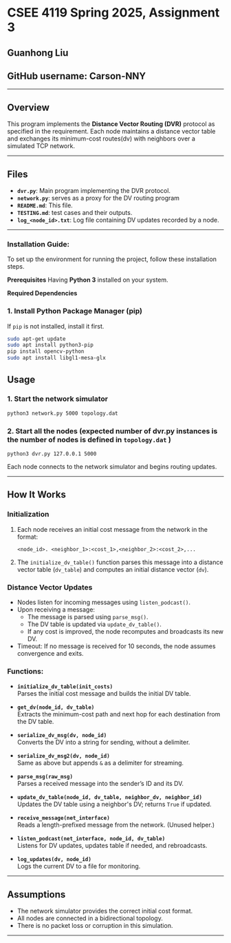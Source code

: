 
# CSEE 4119 Spring 2025, Assignment 3
## Guanhong Liu
## GitHub username: Carson-NNY

---

## Overview

This program implements the **Distance Vector Routing (DVR)** protocol as specified in the requirement. Each node maintains a distance vector table and exchanges its minimum-cost routes(dv) with neighbors over a simulated TCP network. 

---

## Files

- **`dvr.py`**: Main program implementing the DVR protocol.
- **`network.py`**: serves as a proxy for the DV routing program
- **`README.md`**: This file.
- **`TESTING.md`**: test cases and their outputs.
- **`log_<node_id>.txt`**: Log file containing DV updates recorded by a node.

---

### Installation Guide:

To set up the environment for running the project, follow these installation steps.

**Prerequisites**
Having **Python 3** installed on your system.

**Required Dependencies**
### **1. Install Python Package Manager (pip)**
If `pip` is not installed, install it first.
```sh
sudo apt-get update
sudo apt install python3-pip
pip install opencv-python
sudo apt install libgl1-mesa-glx
```

## Usage

### 1. Start the network simulator
```sh
python3 network.py 5000 topology.dat
```

### 2. Start all the nodes (expected number of dvr.py instances is the number of nodes is defined in `topology.dat` )
```
python3 dvr.py 127.0.0.1 5000
```

Each node connects to the network simulator and begins routing updates.

---

## How It Works

### Initialization

1. Each node receives an initial cost message from the network in the format:

   ```
   <node_id>. <neighbor_1>:<cost_1>,<neighbor_2>:<cost_2>,...
   ```

2. The `initialize_dv_table()` function parses this message into a distance vector table (`dv_table`) and computes an initial distance vector (`dv`).


### Distance Vector Updates

- Nodes listen for incoming messages using `listen_podcast()`.
- Upon receiving a message:
  - The message is parsed using `parse_msg()`.
  - The DV table is updated via `update_dv_table()`.
  - If any cost is improved, the node recomputes and broadcasts its new DV.
- Timeout: If no message is received for 10 seconds, the node assumes convergence and exits.


### Functions:

- **`initialize_dv_table(init_costs)`**  
  Parses the initial cost message and builds the initial DV table.

- **`get_dv(node_id, dv_table)`**  
  Extracts the minimum-cost path and next hop for each destination from the DV table.

- **`serialize_dv_msg(dv, node_id)`**  
  Converts the DV into a string for sending, without a delimiter.

- **`serialize_dv_msg2(dv, node_id)`**  
  Same as above but appends `&` as a delimiter for streaming.

- **`parse_msg(raw_msg)`**  
  Parses a received message into the sender’s ID and its DV.

- **`update_dv_table(node_id, dv_table, neighbor_dv, neighbor_id)`**  
  Updates the DV table using a neighbor's DV; returns `True` if updated.

- **`receive_message(net_interface)`**  
  Reads a length-prefixed message from the network. (Unused helper.)

- **`listen_podcast(net_interface, node_id, dv_table)`**  
  Listens for DV updates, updates table if needed, and rebroadcasts.

- **`log_updates(dv, node_id)`**  
  Logs the current DV to a file for monitoring.

---


## Assumptions

- The network simulator provides the correct initial cost format.
- All nodes are connected in a bidirectional topology.
- There is no packet loss or corruption in this simulation.



---

